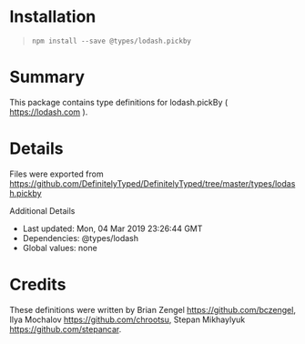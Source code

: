 # Installation
> `npm install --save @types/lodash.pickby`

# Summary
This package contains type definitions for lodash.pickBy ( https://lodash.com ).

# Details
Files were exported from https://github.com/DefinitelyTyped/DefinitelyTyped/tree/master/types/lodash.pickby

Additional Details
 * Last updated: Mon, 04 Mar 2019 23:26:44 GMT
 * Dependencies: @types/lodash
 * Global values: none

# Credits
These definitions were written by Brian Zengel <https://github.com/bczengel>, Ilya Mochalov <https://github.com/chrootsu>, Stepan Mikhaylyuk <https://github.com/stepancar>.
